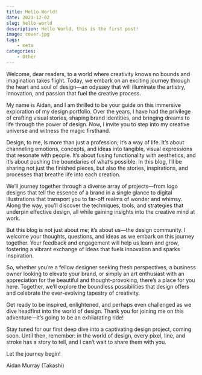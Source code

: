 ```yaml
---
title: Hello World!
date: 2023-12-02
slug: hello-world
description: Hello World, this is the first post!
image: cover.jpg
tags: 
    - meta
categories:
    - Other
---
```


Welcome, dear readers, to a world where creativity knows no bounds and imagination takes flight. Today, we embark on an exciting journey through the heart and soul of design—an odyssey that will illuminate the artistry, innovation, and passion that fuel the creative process.

My name is Aidan, and I am thrilled to be your guide on this immersive exploration of my design portfolio. Over the years, I have had the privilege of crafting visual stories, shaping brand identities, and bringing dreams to life through the power of design. Now, I invite you to step into my creative universe and witness the magic firsthand.

Design, to me, is more than just a profession; it’s a way of life. It’s about channeling emotions, concepts, and ideas into tangible, visual expressions that resonate with people. It’s about fusing functionality with aesthetics, and it’s about pushing the boundaries of what’s possible. In this blog, I’ll be sharing not just the finished pieces, but also the stories, inspirations, and processes that breathe life into each creation.

We’ll journey together through a diverse array of projects—from logo designs that tell the essence of a brand in a single glance to digital illustrations that transport you to far-off realms of wonder and whimsy. Along the way, you’ll discover the techniques, tools, and strategies that underpin effective design, all while gaining insights into the creative mind at work.

But this blog is not just about me; it’s about us—the design community. I welcome your thoughts, questions, and ideas as we embark on this journey together. Your feedback and engagement will help us learn and grow, fostering a vibrant exchange of ideas that fuels innovation and sparks inspiration.

So, whether you’re a fellow designer seeking fresh perspectives, a business owner looking to elevate your brand, or simply an art enthusiast with an appreciation for the beautiful and thought-provoking, there’s a place for you here. Together, we’ll explore the boundless possibilities that design offers and celebrate the ever-evolving tapestry of creativity.

Get ready to be inspired, enlightened, and perhaps even challenged as we dive headfirst into the world of design. Thank you for joining me on this adventure—it’s going to be an exhilarating ride!

Stay tuned for our first deep dive into a captivating design project, coming soon. Until then, remember: in the world of design, every pixel, line, and stroke has a story to tell, and I can’t wait to share them with you.

Let the journey begin!

Aidan Murray (Takashi) 
